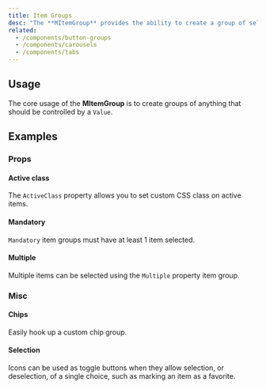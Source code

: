 ```yaml
---
title: Item Groups
desc: "The **MItemGroup** provides the ability to create a group of selectable items out of any component. This is the baseline functionality for components such as **MTabs** and **MCarousel**."
related:
  - /components/button-groups
  - /components/carousels
  - /components/tabs
---
```


## Usage

The core usage of the **MItemGroup** is to create groups of anything that should be controlled by a `Value`.

<item-groups-usage></item-groups-usage>

## Examples

### Props

#### Active class

The `ActiveClass` property allows you to set custom CSS class on active items.

<masa-example file="Examples.item_groups.ActiveClass"></masa-example>

#### Mandatory

`Mandatory` item groups must have at least 1 item selected.

<masa-example file="Examples.item_groups.Mandatory"></masa-example>

#### Multiple

Multiple items can be selected using the `Multiple` property item group.

<masa-example file="Examples.item_groups.Multiple"></masa-example>

### Misc

#### Chips

Easily hook up a custom chip group.

<masa-example file="Examples.item_groups.Chips"></masa-example>

#### Selection

Icons can be used as toggle buttons when they allow selection, or deselection, of a single choice, such as marking an item as a favorite.

<masa-example file="Examples.item_groups.Selection"></masa-example>
